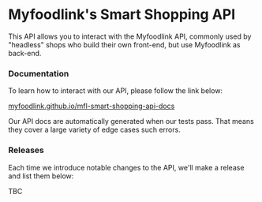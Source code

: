 # Myfoodlink's Smart Shopping API

This API allows you to interact with the Myfoodlink API, commonly used by "headless" shops who build their own front-end, but use Myfoodlink as back-end.

### Documentation

To learn how to interact with our API, please follow the link below:

[myfoodlink.github.io/mfl-smart-shopping-api-docs](https://myfoodlink.github.io/mfl-smart-shopping-api-docs/)

Our API docs are automatically generated when our tests pass. That means they cover a large variety of edge cases such errors.


### Releases

Each time we introduce notable changes to the API, we'll make a release and list them below:

TBC
